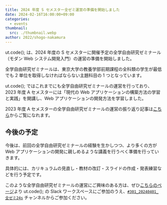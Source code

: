 ```yaml
---
title: 2024 年度 S セメスター全ゼミ運営の準備を開始しました
date: 2024-02-16T16:00:00+09:00
categories:
  - events
thumbnail:
  src: ./thumbnail.webp
author: 2022/shogo-nakamura
---
```


ut.code(); は、2024 年度の S セメスターに開催予定の全学自由研究ゼミナール（モダン Web システム開発入門）の運営の準備を開始しました。

全学自由研究ゼミナールは、東京大学の教養学部前期課程の全科類の学生が最低でも 2 単位を取得しなければならない主題科目の 1 つとなっています。

ut.code(); ではこれまでにも全学自由研究ゼミナールの運営を行っており、2023 年度 A セメスターには「現代の Web アプリケーションの構築方法の学習と実践」を開講し、Web アプリケーションの開発方法を学習しました。

2023 年度 A セメスターの全学自由研究ゼミナールの運営の振り返り記事は[こちら](https://utcode.net/articles/2023-a-specialized-seminar-report/)からご覧になれます。

## 今後の予定

今後は、前回の全学自由研究ゼミナールの経験を生かしつつ、より多くの方が Web アプリケーションの開発に親しめるような講義を行うべく準備を行っていきます。

具体的には、カリキュラムの見直し・教材の改訂・スライドの作成・発表練習などを行う予定です。

このような全学自由研究ゼミナールの運営にご興味のある方は、ぜひ[こちらのページ](https://utcode.net/join/)より ut.code(); の Slack ワークスペースにご参加のうえ、[`#301_20240401_全ゼミ24s`](https://utcode.slack.com/archives/C060PGJGUKT) チャンネルからご参加ください。
